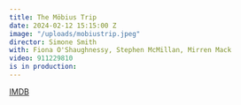 ```yaml
---
title: The Möbius Trip
date: 2024-02-12 15:15:00 Z
image: "/uploads/mobiustrip.jpeg"
director: Simone Smith
with: Fiona O'Shaughnessy, Stephen McMillan, Mirren Mack
video: 911229810
is in production: 
---
```


[IMDB](https://www.imdb.com/title/tt15516606/?ref_=nv_sr_srsg_0_tt_7_nm_1_q_mobius%2520trip)